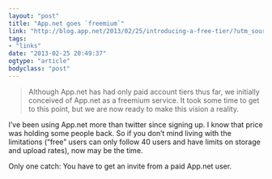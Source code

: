 ```yaml
---
layout: "post"
title: "App.net goes `freemium`"
link: "http://blog.app.net/2013/02/25/introducing-a-free-tier/?utm_source=loopinsight.com&utm_medium=referral&utm_campaign=Feed%3A+loopinsight%2FKqJb+%28The+Loop%29"
tags: 
- "links"
date: "2013-02-25 20:49:37"
ogtype: "article"
bodyclass: "post"
---
```


> Although App.net has had only paid account tiers thus far, we initially conceived of App.net as a freemium service. It took some time to get to this point, but we are now ready to make this vision a reality.

I’ve been using App.net more than twitter since signing up. I know that price was holding some people back. So if you don’t mind living with the limitations (“free” users can only follow 40 users and have limits on storage and upload rates), now may be the time.

Only one catch: You have to get an invite from a paid App.net user.